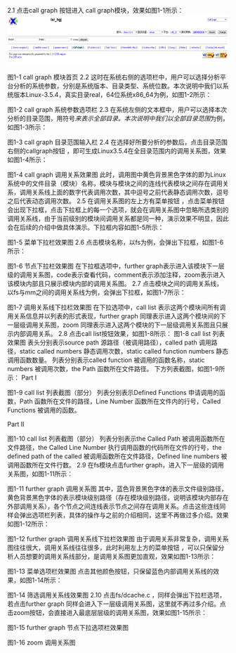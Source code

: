 2.1	点击call graph 按钮进入 call graph模块，效果如图1-1所示：
![call graph 模块首页](fig/1-01.png "图1-1")

图1-1 call graph 模块首页
2.2	这时在系统右侧的选项栏中，用户可以选择分析平台分析的系统参数，分别是系统版本、目录类型、系统位数。本次说明中我们以系统版本Linux-3.5.4，真实目录real，64位系统x86_64为例，如图1-2所示：
 
图1-2 call graph 系统参数选项栏
2.3	在系统左侧的文本框中，用户可以选择本次分析的目录范围，用符号*来表示全部目录。本次说明中我们以全部目录范围*为例，如图1-3所示：
 
图1-3 call graph 目录范围输入栏
2.4	在选择好所要分析的参数后，点击目录范围右侧的callgraph按钮 ，即可生成Linux3.5.4在全目录范围内的调用关系图，效果如图1-4所示：
 
图1-4 call graph 调用关系效果图
此时，调用图中黄色背景黑色字体的即为Linux系统中的文件目录（模块）名称，模块与模块之间的连线代表模块之间存在调用关系，调用关系线上面的数字代表调用次数，其中逗号之前代表静态调用次数，逗号之后代表动态调用次数。
2.5	在调用关系图的左上方有菜单按钮 ，点击菜单按钮会出现下拉框，点击下拉框上的每一个选项，就会在调用关系图中忽略所选类别的调用关系线，由于当前级别的模块间调用关系都是同一种，演示效果不明显，因此会在后续的介绍中做具体演示。下拉框内容如图1-5所示：
 
图1-5 菜单下拉栏效果图
2.6	点击模块名称，以fs为例，会弹出下拉框，如图1-6所示：
 
图1-6 节点下拉栏效果图
在下拉框选项中，further graph表示进入该模块下一层级的调用关系图，code表示查看代码，comment表示添加注释，zoom表示进入该模块内部且只展示模块内部的调用关系图。
2.7	点击模块之间的调用关系线，以fs与mm之间的调用关系线为例，会弹出下拉框，如图1-7所示：
 
图1-7 调用关系线下拉栏效果图
在下拉选项中，call list 表示这两个模块间所有调用关系信息并以列表的形式表现，further graph 同理表示进入这两个模块间的下一层级调用关系图，zoom 同理表示进入这两个模块的下一层级调用关系图且只展示内部调用关系。
2.8	点击call list按钮效果，如图1-8所示：
图1-8 call list 列表效果图
表头分别表示source path 源路径（被调用路径），called path 调用路径，static called numbers 静态调用次数，static called function numbers 静态调用函数数量。
列表分别表示called function 被调用的函数名称，static numbers 被调用次数，the Path 函数所在文件路径。
下方列表截图，如图1-9所示：
Part I
 
图1-9 call list 列表截图（部分）
列表分别表示Defined Functions 申请调用的函数，Path 函数所在文件的路径，Line Number 函数所在文件内的行号，Called Functions 被调用的函数。

Part II
 
图1-10 call list 列表截图（部分）
列表分别表示the Called Path 被调用函数所在文件路径，the Called Line Number 执行调用函数的代码所在文件的行号，the defined path of the called 被调用函数所在文件路径，Defined line numbers 被调用函数所在文件行数。
2.9	在fs模块点击further graph，进入下一层级的调用关系图，如图1-11所示：
 
图1-11 further graph 调用关系图
其中，蓝色背景黑色字体的表示文件级别路径，黄色背景黑色字体的表示模块级别路径（存在模块级别路径，说明该模块内部存在外部调用关系），各个节点之间连线表示节点之间存在调用关系。点击这些连线同样会弹出选项栏列表，具体的操作与之前的介绍相同，这里不再做过多介绍。效果如图1-12所示：
 
图1-12 further graph 调用关系线下拉栏效果图
由于调用关系非常复杂，调用关系图往往很大，调用关系线往往很多，此时利用左上方的菜单按钮 ，可以只保留分析人员想要的调用关系线部分，是调用关系图更加直观，效果如图1-13所示：
 
图1-13 菜单选项栏效果图
点击其他颜色按钮，只保留蓝色内部调用关系线的效果，如图1-14所示：
 
图1-14 筛选调用关系线效果图
2.10	点击fs/dcache.c ，同样会弹出下拉栏选项，若点击further graph 同样会进入下一层级调用关系图，这里就不再过多介绍。点击zoom按钮，会直接进入最底层层级的调用关系图，效果如图1-15所示：
 
图1-15 further graph 节点下拉选项栏效果图

图1-16 zoom 调用关系图
